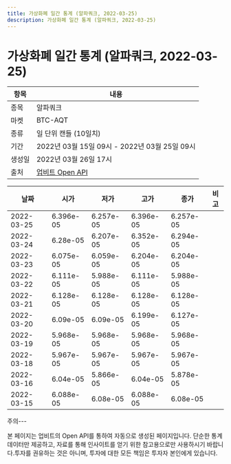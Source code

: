 ```yaml
---
title: 가상화폐 일간 통계 (알파쿼크, 2022-03-25)
description: 가상화폐 일간 통계 (알파쿼크, 2022-03-25)
---
```


가상화폐 일간 통계 (알파쿼크, 2022-03-25)
===

|항목|내용|
|--|--|
|종목|알파쿼크|
|마켓|BTC-AQT|
|종류|일 단위 캔들 (10일치)|
|기간|2022년 03월 15일 09시 - 2022년 03월 25일 09시|
|생성일|2022년 03월 26일 17시|
|출처|[업비트 Open API](https://docs.upbit.com)|


|날짜|시가|저가|고가|종가|비고|
|--|--|--|--|--|--|
|2022-03-25|6.396e-05|6.257e-05|6.396e-05|6.257e-05|    |
|2022-03-24|6.28e-05|6.207e-05|6.352e-05|6.294e-05|    |
|2022-03-23|6.075e-05|6.059e-05|6.204e-05|6.204e-05|    |
|2022-03-22|6.111e-05|5.988e-05|6.111e-05|5.988e-05|    |
|2022-03-21|6.128e-05|6.128e-05|6.128e-05|6.128e-05|    |
|2022-03-20|6.09e-05|6.09e-05|6.199e-05|6.127e-05|    |
|2022-03-19|5.968e-05|5.968e-05|5.968e-05|5.968e-05|    |
|2022-03-18|5.967e-05|5.967e-05|5.967e-05|5.967e-05|    |
|2022-03-16|6.04e-05|5.866e-05|6.04e-05|5.878e-05|    |
|2022-03-15|6.088e-05|6.08e-05|6.088e-05|6.08e-05|    |


주의---

본 페이지는 업비트의 Open API를 통하여 자동으로 생성된 페이지입니다. 단순한 통계 데이터만 제공하고, 자료를 통해 인사이트를 얻기 위한 참고용으로만 사용하시기 바랍니다.투자를 권유하는 것은 아니며, 투자에 대한 모든 책임은 투자자 본인에게 있습니다.